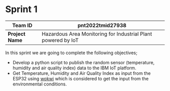 # Sprint 1


|**Team ID**  | pnt2022tmid27938 |
|--|--|
| **Project Name** | Hazardous Area Monitoring for Industrial Plant powered by IoT|

In this sprint we are going to complete the following objectives;

 - Develop a python script to publish the random sensor (temperature, humidity and air quality index) data to the IBM IoT platform.
 - Get Temperature, Humidity and Air Quality Index as input from the ESP32 using [wokwi](https://wokwi.com/) which is considered to get the input from the environmental conditions.
